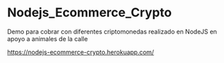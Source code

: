 # Nodejs_Ecommerce_Crypto


Demo para cobrar con diferentes criptomonedas realizado en NodeJS en apoyo a animales de la calle

https://nodejs-ecommerce-crypto.herokuapp.com/
